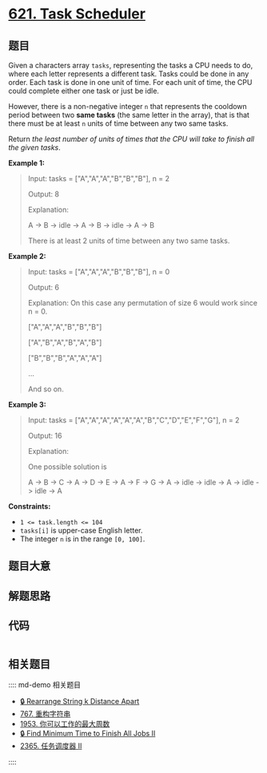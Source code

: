 # [621. Task Scheduler](https://leetcode.com/problems/task-scheduler/)

## 题目

Given a characters array `tasks`, representing the tasks a CPU needs to do,
where each letter represents a different task. Tasks could be done in any
order. Each task is done in one unit of time. For each unit of time, the CPU
could complete either one task or just be idle.

However, there is a non-negative integer `n` that represents the cooldown
period between two **same tasks**  (the same letter in the array), that is
that there must be at least `n` units of time between any two same tasks.

Return _the least number of units of times that the CPU will take to finish
all the given tasks_.



**Example 1:**

> Input: tasks = ["A","A","A","B","B","B"], n = 2
> 
> Output: 8
> 
> Explanation: 
> 
> A -> B -> idle -> A -> B -> idle -> A -> B
> 
> There is at least 2 units of time between any two same tasks.

**Example 2:**

> Input: tasks = ["A","A","A","B","B","B"], n = 0
> 
> Output: 6
> 
> Explanation: On this case any permutation of size 6 would work since n = 0.
> 
> ["A","A","A","B","B","B"]
> 
> ["A","B","A","B","A","B"]
> 
> ["B","B","B","A","A","A"]
> 
> ...
> 
> And so on.

**Example 3:**

> Input: tasks = ["A","A","A","A","A","A","B","C","D","E","F","G"], n = 2
> 
> Output: 16
> 
> Explanation: 
> 
> One possible solution is
> 
> A -> B -> C -> A -> D -> E -> A -> F -> G -> A -> idle -> idle -> A -> idle -> idle -> A

**Constraints:**

  * `1 <= task.length <= 104`
  * `tasks[i]` is upper-case English letter.
  * The integer `n` is in the range `[0, 100]`.


## 题目大意

## 解题思路

## 代码

```javascript

```

## 相关题目

:::: md-demo 相关题目
- [🔒 Rearrange String k Distance Apart](https://leetcode.com/problems/rearrange-string-k-distance-apart)
- [767. 重构字符串](https://leetcode.com/problems/reorganize-string)
- [1953. 你可以工作的最大周数](https://leetcode.com/problems/maximum-number-of-weeks-for-which-you-can-work)
- [🔒 Find Minimum Time to Finish All Jobs II](https://leetcode.com/problems/find-minimum-time-to-finish-all-jobs-ii)
- [2365. 任务调度器 II](https://leetcode.com/problems/task-scheduler-ii)

::::
